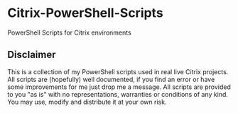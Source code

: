 # Citrix-PowerShell-Scripts
PowerShell Scripts for Citrix environments

## Disclaimer
This is a collection of my PowerShell scripts used in real live Citrix projects. All scripts are (hopefully) well documented, if you find an error or have some improvements for me just drop me a message. All scripts are provided to you "as is" with no representations, warranties or conditions of any kind. You may use, modify and distribute it at your own risk.
